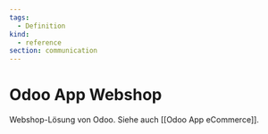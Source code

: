 ```yaml
---
tags:
  - Definition
kind:
  - reference
section: communication
---
```

# Odoo App Webshop

Webshop-Lösung von Odoo. Siehe auch [[Odoo App eCommerce]].